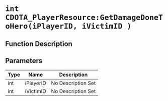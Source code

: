 # `int CDOTA_PlayerResource:GetDamageDoneToHero(iPlayerID, iVictimID )`
## Function Description

## Parameters
Type|Name|Description
--|--|--
int|iPlayerID|No Description Set
int|iVictimID|No Description Set
